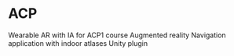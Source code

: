 # ACP
Wearable AR with IA for ACP1 course
Augmented reality Navigation application with indoor atlases Unity plugin
